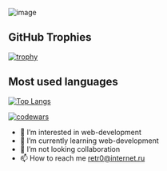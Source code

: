 ![image](https://github.com/imsureyoudontneedit/imsureyoudontneedit/assets/89917428/a4084d56-3b6d-4f46-9947-82b8c780ed35)

## GitHub Trophies

[![trophy](https://github-profile-trophy.vercel.app/?username=imsureyoudontneedit)](https://github.com/ryo-ma/github-profile-trophy)

## Most used languages

[![Top Langs](https://github-readme-stats.vercel.app/api/top-langs/?username=anuraghazra)](https://github.com/anuraghazra/github-readme-stats)

[![codewars](https://www.codewars.com/users/imsureyoudontneedit/badges/small)](https://www.codewars.com/users/imsureyoudontneedit) 

- 👀 I’m interested in web-development
- 🌱 I’m currently learning web-development
- 💞️ I’m not looking collaboration
- 📫 How to reach me retr0@internet.ru

<!---
imsureyoudontneedit/imsureyoudontneedit is a ✨ special ✨ repository because its `README.md` (this file) appears on your GitHub profile.
You can click the Preview link to take a look at your changes.
--->
